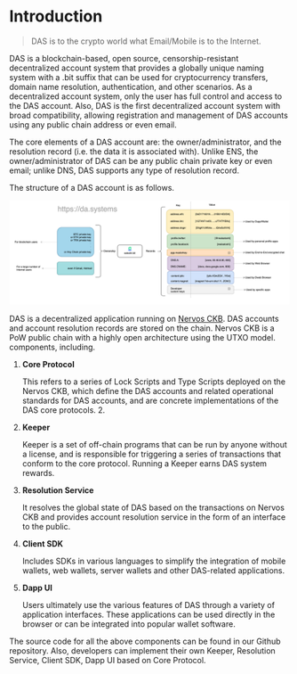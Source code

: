 # Introduction

> DAS is to the crypto world what Email/Mobile is to the Internet.

DAS is a blockchain-based, open source, censorship-resistant decentralized account system that provides a globally unique naming system with a .bit suffix that can be used for cryptocurrency transfers, domain name resolution, authentication, and other scenarios. As a decentralized account system, only the user has full control and access to the DAS account. Also, DAS is the first decentralized account system with broad compatibility, allowing registration and management of DAS accounts using any public chain address or even email.

The core elements of a DAS account are: the owner/administrator, and the resolution record (i.e. the data it is associated with). Unlike ENS, the owner/administrator of DAS can be any public chain private key or even email; unlike DNS, DAS supports any type of resolution record.

The structure of a DAS account is as follows.

![image-20210716185628976](image-20210716185628976.png)

DAS is a decentralized application running on [Nervos CKB](https://www.nervos.org/). DAS accounts and account resolution records are stored on the chain. Nervos CKB is a PoW public chain with a highly open architecture using the UTXO model. components, including.

1. **Core Protocol**

   This refers to a series of Lock Scripts and Type Scripts deployed on the Nervos CKB, which define the DAS accounts and related operational standards for DAS accounts, and are concrete implementations of the DAS core protocols. 2.

2. **Keeper**

   Keeper is a set of off-chain programs that can be run by anyone without a license, and is responsible for triggering a series of transactions that conform to the core protocol. Running a Keeper earns DAS system rewards.

3. **Resolution Service**

   It resolves the global state of DAS based on the transactions on Nervos CKB and provides account resolution service in the form of an interface to the public.

4. **Client SDK**

   Includes SDKs in various languages to simplify the integration of mobile wallets, web wallets, server wallets and other DAS-related applications.

5. **Dapp UI**

   Users ultimately use the various features of DAS through a variety of application interfaces. These applications can be used directly in the browser or can be integrated into popular wallet software.

The source code for all the above components can be found in our Github repository. Also, developers can implement their own Keeper, Resolution Service, Client SDK, Dapp UI based on Core Protocol.

